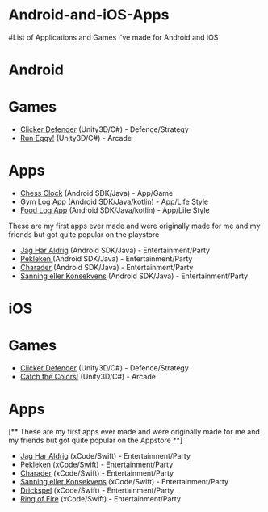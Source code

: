 # Android-and-iOS-Apps
#List of Applications and Games i've made for Android and iOS

# Android

# Games
* [Clicker Defender](https://play.google.com/store/apps/details?id=com.stoffealex.clickerdefender) (Unity3D/C#) - Defence/Strategy
* [Run Eggy!](https://play.google.com/store/apps/details?id=com.wahleman.bunnyjump) (Unity3D/C#) - Arcade

# Apps
* [Chess Clock](https://play.google.com/store/apps/details?id=com.stoffe.chessclock) (Android SDK/Java) - App/Game
* [Gym Log App](https://play.google.com/store/apps/details?id=com.stoffe.gym) (Android SDK/Java/kotlin) - App/Life Style
* [Food Log App](https://play.google.com/store/apps/details?id=com.stoffe.ibs2) (Android SDK/Java/kotlin) - App/Life Style

These are my first apps ever made and were originally made for me and my friends but got quite popular on the playstore 
* [Jag Har Aldrig](https://play.google.com/store/apps/details?id=com.jagharaldrig.stoffe.neverhaveiever) (Android SDK/Java) - Entertainment/Party
* [Pekleken ](https://play.google.com/store/apps/details?id=com.jagharaldrig.stoffe.pekleken) (Android SDK/Java) - Entertainment/Party
* [Charader](https://play.google.com/store/apps/details?id=com.jagharaldrig.stoffe.charader) (Android SDK/Java) - Entertainment/Party
* [Sanning eller Konsekvens](https://play.google.com/store/apps/details?id=com.jagharaldrig.stoffe.sanningellerkonka) (Android SDK/Java) - Entertainment/Party




# iOS

# Games
* [Clicker Defender](https://itunes.apple.com/se/app/clicker-defender/id1379789336) (Unity3D/C#) - Defence/Strategy
* [Catch the Colors!](https://itunes.apple.com/se/app/catch-the-colors/id1369256599) (Unity3D/C#) - Arcade

# Apps
[** These are my first apps ever made and were originally made for me and my friends but got quite popular on the Appstore **]
* [Jag Har Aldrig](https://itunes.apple.com/se/app/jag-har-aldrig-drickspel/id1238195461) (xCode/Swift) - Entertainment/Party
* [Pekleken ](https://itunes.apple.com/se/app/pekleken-dra-ig%C3%A5ng-festen/id1263441828) (xCode/Swift) - Entertainment/Party
* [Charader](https://itunes.apple.com/se/app/charader-festapp-drickspel/id1331605423) (xCode/Swift) - Entertainment/Party
* [Sanning eller Konsekvens](https://itunes.apple.com/se/developer/christoffer-wahlman/id1238195460#see-all/i-phonei-pad-apps) (xCode/Swift) - Entertainment/Party
* [Drickspel](https://itunes.apple.com/se/app/drickspel-samling-av-festspel/id1263443695) (xCode/Swift) - Entertainment/Party
* [Ring of Fire](https://itunes.apple.com/se/app/ring-of-fire-drinking-game/id1372698917) (xCode/Swift) - Entertainment/Party
